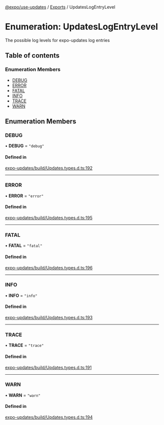 [@expo/use-updates](../README.md) / [Exports](../modules.md) / UpdatesLogEntryLevel

# Enumeration: UpdatesLogEntryLevel

The possible log levels for expo-updates log entries

## Table of contents

### Enumeration Members

- [DEBUG](UpdatesLogEntryLevel.md#debug)
- [ERROR](UpdatesLogEntryLevel.md#error)
- [FATAL](UpdatesLogEntryLevel.md#fatal)
- [INFO](UpdatesLogEntryLevel.md#info)
- [TRACE](UpdatesLogEntryLevel.md#trace)
- [WARN](UpdatesLogEntryLevel.md#warn)

## Enumeration Members

### DEBUG

• **DEBUG** = ``"debug"``

#### Defined in

[expo-updates/build/Updates.types.d.ts:192](https://github.com/expo/expo/blob/9ce7bf18c4/packages/expo-updates/build/Updates.types.d.ts#L192)

___

### ERROR

• **ERROR** = ``"error"``

#### Defined in

[expo-updates/build/Updates.types.d.ts:195](https://github.com/expo/expo/blob/9ce7bf18c4/packages/expo-updates/build/Updates.types.d.ts#L195)

___

### FATAL

• **FATAL** = ``"fatal"``

#### Defined in

[expo-updates/build/Updates.types.d.ts:196](https://github.com/expo/expo/blob/9ce7bf18c4/packages/expo-updates/build/Updates.types.d.ts#L196)

___

### INFO

• **INFO** = ``"info"``

#### Defined in

[expo-updates/build/Updates.types.d.ts:193](https://github.com/expo/expo/blob/9ce7bf18c4/packages/expo-updates/build/Updates.types.d.ts#L193)

___

### TRACE

• **TRACE** = ``"trace"``

#### Defined in

[expo-updates/build/Updates.types.d.ts:191](https://github.com/expo/expo/blob/9ce7bf18c4/packages/expo-updates/build/Updates.types.d.ts#L191)

___

### WARN

• **WARN** = ``"warn"``

#### Defined in

[expo-updates/build/Updates.types.d.ts:194](https://github.com/expo/expo/blob/9ce7bf18c4/packages/expo-updates/build/Updates.types.d.ts#L194)
